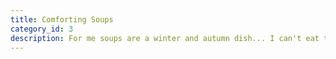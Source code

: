 ```yaml
---
title: Comforting Soups
category_id: 3
description: For me soups are a winter and autumn dish... I can't eat them if it's over 15 degrees outside, sometimes I am almost sad, if I realise the season for soups is over. At the same time I basically seem to live on a soup-diet during winter! As I am someone who feels cold most of the time, a particularly enjoy the warming and soothingly filling feeling of a bowl (or two or even three?) of soup. The only soup I might eat during summer is a tomato soup, because it has such a nice and fruity taste!
---
```

